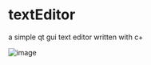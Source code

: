 # textEditor
a simple qt gui text editor written with c+

![image](https://user-images.githubusercontent.com/53236382/129801676-57545b31-72b3-49e9-921d-c72fc6a18c91.png)

